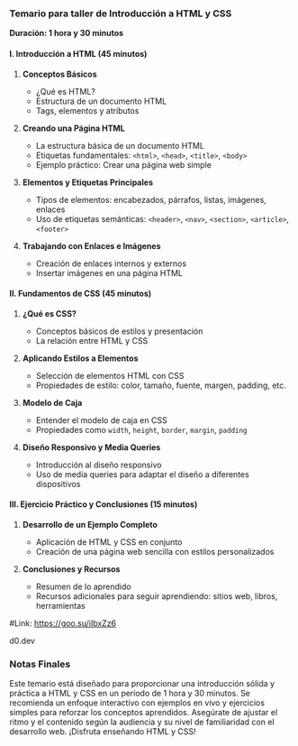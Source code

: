 ### Temario para taller de Introducción a HTML y CSS

**Duración: 1 hora y 30 minutos**

#### I. Introducción a HTML (45 minutos)
   1. **Conceptos Básicos**
      - ¿Qué es HTML?
      - Estructura de un documento HTML
      - Tags, elementos y atributos

   2. **Creando una Página HTML**
      - La estructura básica de un documento HTML
      - Etiquetas fundamentales: `<html>`, `<head>`, `<title>`, `<body>`
      - Ejemplo práctico: Crear una página web simple

   3. **Elementos y Etiquetas Principales**
      - Tipos de elementos: encabezados, párrafos, listas, imágenes, enlaces
      - Uso de etiquetas semánticas: `<header>`, `<nav>`, `<section>`, `<article>`, `<footer>`

   4. **Trabajando con Enlaces e Imágenes**
      - Creación de enlaces internos y externos
      - Insertar imágenes en una página HTML

#### II. Fundamentos de CSS (45 minutos)
   1. **¿Qué es CSS?**
      - Conceptos básicos de estilos y presentación
      - La relación entre HTML y CSS

   2. **Aplicando Estilos a Elementos**
      - Selección de elementos HTML con CSS
      - Propiedades de estilo: color, tamaño, fuente, margen, padding, etc.

   3. **Modelo de Caja**
      - Entender el modelo de caja en CSS
      - Propiedades como `width`, `height`, `border`, `margin`, `padding`

   4. **Diseño Responsivo y Media Queries**
      - Introducción al diseño responsivo
      - Uso de media queries para adaptar el diseño a diferentes dispositivos

#### III. Ejercicio Práctico y Conclusiones (15 minutos)
   1. **Desarrollo de un Ejemplo Completo**
      - Aplicación de HTML y CSS en conjunto
      - Creación de una página web sencilla con estilos personalizados

   2. **Conclusiones y Recursos**
      - Resumen de lo aprendido
      - Recursos adicionales para seguir aprendiendo: sitios web, libros, herramientas

#Link:
https://goo.su/iIbxZz6

d0.dev

### Notas Finales
Este temario está diseñado para proporcionar una introducción sólida y práctica a HTML y CSS en un período de 1 hora y 30 minutos. Se recomienda un enfoque interactivo con ejemplos en vivo y ejercicios simples para reforzar los conceptos aprendidos. Asegúrate de ajustar el ritmo y el contenido según la audiencia y su nivel de familiaridad con el desarrollo web. ¡Disfruta enseñando HTML y CSS!
